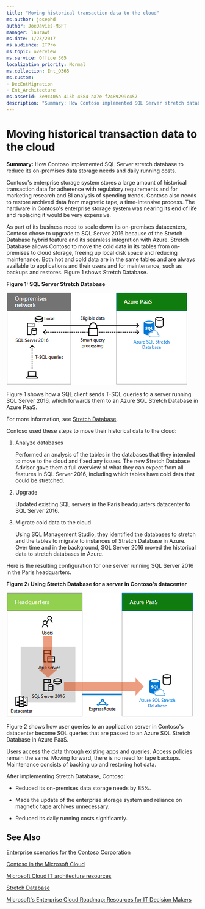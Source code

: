```yaml
---
title: "Moving historical transaction data to the cloud"
ms.author: josephd
author: JoeDavies-MSFT
manager: laurawi
ms.date: 1/23/2017
ms.audience: ITPro
ms.topic: overview
ms.service: Office 365
localization_priority: Normal
ms.collection: Ent_O365
ms.custom:
- DecEntMigration
- Ent_Architecture
ms.assetid: 3e9c405a-415b-4584-aa7e-f2489299c457
description: "Summary: How Contoso implemented SQL Server stretch database to reduce its on-premises data storage needs and daily running costs."
---
```


# Moving historical transaction data to the cloud

 **Summary:** How Contoso implemented SQL Server stretch database to reduce its on-premises data storage needs and daily running costs.
  
Contoso's enterprise storage system stores a large amount of historical transaction data for adherence with regulatory requirements and for marketing research and BI analysis of spending trends. Contoso also needs to restore archived data from magnetic tape, a time-intensive process. The hardware in Contoso's enterprise storage system was nearing its end of life and replacing it would be very expensive. 
  
As part of its business need to scale down its on-premises datacenters, Contoso chose to upgrade to SQL Server 2016 because of the Stretch Database hybrid feature and its seamless integration with Azure. Stretch Database allows Contoso to move the cold data in its tables from on-premises to cloud storage, freeing up local disk space and reducing maintenance. Both hot and cold data are in the same tables and are always available to applications and their users and for maintenance, such as backups and restores. Figure 1 shows Stretch Database.
  
**Figure 1: SQL Server Stretch Database**

![SQL Server Stretch Database as a hybrid data solution](images/Contoso_Poster/StretchDB01.png)
  
Figure 1 shows how a SQL client sends T-SQL queries to a server running SQL Server 2016, which forwards them to an Azure SQL Stretch Database in Azure PaaS.
  
For more information, see [Stretch Database](https://msdn.microsoft.com/library/dn935011.aspx).
  
Contoso used these steps to move their historical data to the cloud:
  
1. Analyze databases
    
    Performed an analysis of the tables in the databases that they intended to move to the cloud and fixed any issues. The new Stretch Database Advisor gave them a full overview of what they can expect from all features in SQL Server 2016, including which tables have cold data that could be stretched.
    
2. Upgrade
    
    Updated existing SQL servers in the Paris headquarters datacenter to SQL Server 2016.
    
3. Migrate cold data to the cloud
    
    Using SQL Management Studio, they identified the databases to stretch and the tables to migrate to instances of Stretch Database in Azure. Over time and in the background, SQL Server 2016 moved the historical data to stretch databases in Azure.
    
Here is the resulting configuration for one server running SQL Server 2016 in the Paris headquarters.
  
**Figure 2: Using Stretch Database for a server in Contoso's datacenter**

![Contoso's configuration SQL Server Stretch Database for a single computer running SQL Server](images/Contoso_Poster/StretchDB02.png)

  
Figure 2 shows how user queries to an application server in Contoso's datacenter become SQL queries that are passed to an Azure SQL Stretch Database in Azure PaaS.
  
Users access the data through existing apps and queries. Access policies remain the same. Moving forward, there is no need for tape backups. Maintenance consists of backing up and restoring hot data.
  
After implementing Stretch Database, Contoso:
  
- Reduced its on-premises data storage needs by 85%.
    
- Made the update of the enterprise storage system and reliance on magnetic tape archives unnecessary.
    
- Reduced its daily running costs significantly.
    
## See Also

[Enterprise scenarios for the Contoso Corporation](enterprise-scenarios-for-the-contoso-corporation.md)
  
[Contoso in the Microsoft Cloud](contoso-in-the-microsoft-cloud.md)
  
[Microsoft Cloud IT architecture resources](microsoft-cloud-it-architecture-resources.md)

[Stretch Database](https://msdn.microsoft.com/library/dn935011.aspx)
  
[Microsoft's Enterprise Cloud Roadmap: Resources for IT Decision Makers](https://sway.com/FJ2xsyWtkJc2taRD)

#### 



